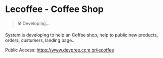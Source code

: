 # Lecoffee - Coffee Shop

> ☢️ Developing...

System is developing to help an Coffee shop, help to public new products, orders, custumers, landing page...

Public Access: https://www.devpree.com.br/lecoffee
